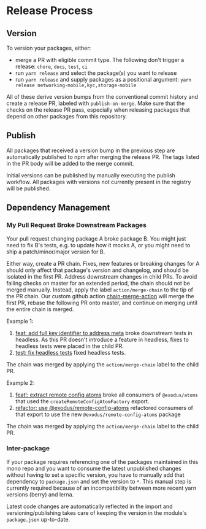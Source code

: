 # Release Process

## Version

To version your packages, either:

- merge a PR with eligible commit type. The following don't trigger a release: `chore`, `docs`, `test`, `ci`
- run `yarn release` and select the package(s) you want to release
- run `yarn release` and supply packages as a positional argument: `yarn release networking-mobile,kyc,storage-mobile`

All of these derive version bumps from the conventional commit history and create a release PR, labeled with `publish-on-merge`. Make sure that the checks on the release PR pass, especially when releasing packages that depend on other packages from this repository.

## Publish

All packages that received a version bump in the previous step are automatically published to npm after merging
the release PR. The tags listed in the PR body will be added to the merge commit.

Initial versions can be published by manually executing the publish workflow. All packages with versions not currently present in the registry will be published.

## Dependency Management

### My Pull Request Broke Downstream Packages

Your pull request changing package A broke package B. You might just need to fix B's tests, e.g. to update how it mocks A, or you might need to ship a patch/minor/major version for B.

Either way, create a PR chain. Fixes, new features or breaking changes for A should only affect that package's version and changelog, and should be isolated in the first PR. Address downstream changes in child PRs. To avoid failing checks on master for an extended period, the chain should not be merged manually. Instead, apply the label `action/merge-chain` to the tip of the PR chain. Our custom github action [chain-merge-action](https://github.com/exodusmovement/chain-merge-action) will merge the first PR, rebase the following PR onto master, and continue on merging until the entire chain is merged.

Example 1:

1. [feat: add full key identifier to address meta](https://github.com/ExodusOSS/hydra/pull/7595) broke downstream tests in headless. As this PR doesn't introduce a feature in headless, fixes to headless tests were placed in the child PR.
2. [test: fix headless tests](https://github.com/ExodusOSS/hydra/pull/7742) fixed headless tests.

The chain was merged by applying the `action/merge-chain` label to the child PR.

Example 2:

1. [feat!: extract remote config atoms](https://github.com/ExodusOSS/hydra/pull/7817) broke all consumers of `@exodus/atoms` that used the `createRemoteConfigAtomFactory` export.
2. [refactor: use @exodus/remote-config-atoms](https://github.com/ExodusOSS/hydra/pull/7820) refactored consumers of that export to use the new `@exodus/remote-config-atoms` package

The chain was merged by applying the `action/merge-chain` label to the child PR.

### Inter-package

If your package requires referencing one of the packages maintained in this mono repo and you want
to consume the latest unpublished changes without having to set a specific version, you have to
manually add that dependency to `package.json` and set the version to `*`. This manual step is
currently required because of an incompatibility between more recent yarn versions (berry) and
lerna.

Latest code changes are automatically reflected in the import and versioning/publishing
takes care of keeping the version in the module's `package.json` up-to-date.
